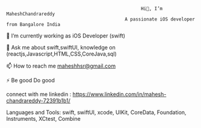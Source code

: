                                                       Hi👋, I’m MaheshChandrareddy
                                                A passionate iOS developer from Bangalore India
🌱 I’m currently working as iOS Developer (swift)

💬 Ask me about swift,swiftUI, knowledge on (reactjs,Javascript,HTML,CSS,CoreJava,sql)

📫 How to reach me maheshhsr@gmail.com

⚡ Be good Do good

connect with me
linkedin : https://www.linkedin.com/in/mahesh-chandrareddy-72391b1b1/

Languages and Tools:
swift, swiftUI, xcode, UIKit, CoreData, Foundation, Instruments, XCtest, Combine

<!---
MaheshChandrareddy/MaheshChandrareddy is a ✨ special ✨ repository because its `README.md` (this file) appears on your GitHub profile.
You can click the Preview link to take a look at your changes.
--->
